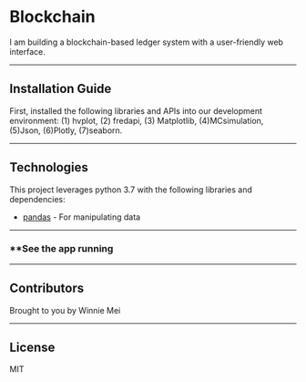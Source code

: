 # Blockchain

<p>
    
I am building a blockchain-based ledger system with a user-friendly web interface.


---

## Installation Guide

First, installed the following libraries and APIs into our development environment: 
(1) hvplot, (2) fredapi, (3) Matplotlib, (4)MCsimulation, (5)Json, (6)Plotly, (7)seaborn. 



---

## Technologies

This project leverages python 3.7 with the following libraries and dependencies:

* [pandas](https://github.com/pandas-dev/pandas) - For manipulating data



---

### **See the app running


---
## Contributors

Brought to you by Winnie Mei

---
## License

MIT

